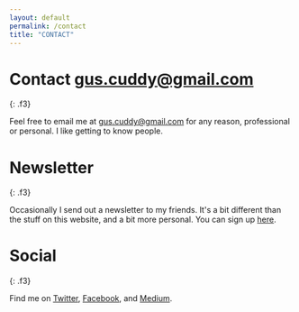 ```yaml
---
layout: default
permalink: /contact
title: "CONTACT"
---
```


# Contact gus.cuddy@gmail.com
{: .f3}

Feel free to email me at [gus.cuddy@gmail.com](mailto:gus.cuddy@gmail.com) for any reason, professional or personal. I like getting to know people.

# Newsletter
{: .f3}

Occasionally I send out a newsletter to my friends. It's a bit different than the stuff on this website, and a bit more personal. You can sign up [here](http://tinyletter.com/guscuddy).

# Social
{: .f3}

Find me on [Twitter](http://twitter.com/guscuddy), [Facebook](http://facebook.com/guscuddy), and [Medium](http://medium.com/@guscuddy).
